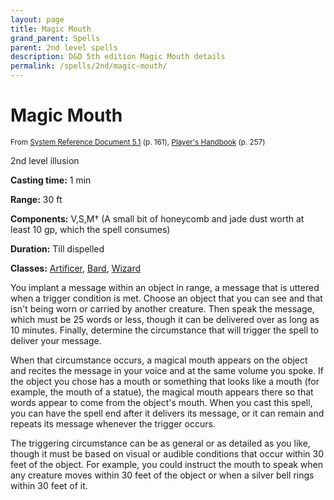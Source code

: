 ```yaml
---
layout: page
title: Magic Mouth
grand_parent: Spells
parent: 2nd level spells 
description: D&D 5th edition Magic Mouth details
permalink: /spells/2nd/magic-mouth/
---
```


# Magic Mouth

<small>From <a target="_blank" href="https://media.wizards.com/2016/downloads/DND/SRD-OGL_V5.1.pdf">System Reference Document 5.1</a> (p. 161), <a target="_blank" href="https://dnd.wizards.com/products/tabletop-games/rpg-products/rpg_playershandbook">Player's Handbook</a> (p. 257)</small>


2nd level illusion

**Casting time:** 1 min

**Range:** 30 ft

**Components:** V,S,M† (A small bit of honeycomb and jade dust worth at least 10 gp, which the spell consumes)

**Duration:** Till dispelled

**Classes:** [Artificer](/classes/artificer/), [Bard](/classes/bard/), [Wizard](/classes/wizard/)

You implant a message within an object in range, a message that is uttered when a trigger condition is met. Choose an object that you can see and that isn't being worn or carried by another creature. Then speak the message, which must be 25 words or less, though it can be delivered over as long as 10 minutes. Finally, determine the circumstance that will trigger the spell to deliver your message.

   When that circumstance occurs, a magical mouth appears on the object and recites the message in your voice and at the same volume you spoke. If the object you chose has a mouth or something that looks like a mouth (for example, the mouth of a statue), the magical mouth appears there so that words appear to come from the object's mouth. When you cast this spell, you can have the spell end after it delivers its message, or it can remain and repeats its message whenever the trigger occurs.

   The triggering circumstance can be as general or as detailed as you like, though it must be based on visual or audible conditions that occur within 30 feet of the object. For example, you could instruct the mouth to speak when any creature moves within 30 feet of the object or when a silver bell rings within 30 feet of it.